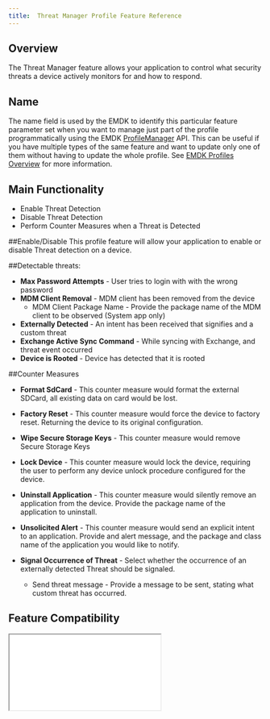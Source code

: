 ```yaml
---
title:  Threat Manager Profile Feature Reference
---
```


## Overview

The Threat Manager feature allows your application to control what security threats a device actively monitors for and how to respond.

## Name
The name field is used by the EMDK to identify this particular feature parameter set when you want to manage just part of the profile programmatically using the EMDK [ProfileManager](/emdk-for-xamarin/1-0/api/ProfileManager) API. This can be useful if you have multiple types of the same feature and want to update only one of them without having to update the whole profile. See [EMDK Profiles Overview](/emdk-for-xamarin/1-0/guide/profiles/usingwizard) for more information.

## Main Functionality

* Enable Threat Detection
* Disable Threat Detection
* Perform Counter Measures when a Threat is Detected

##Enable/Disable
This profile feature will allow your application to enable or disable Threat detection on a device.


##Detectable threats:
* **Max Password Attempts** - User tries to login with with the wrong password
* **MDM Client Removal** - MDM client has been removed from the device
  * MDM Client Package Name - Provide the package name of the MDM client to be observed (System app only)
* **Externally Detected** - An intent has been received that signifies and a custom threat
* **Exchange Active Sync Command** - While syncing with Exchange, and threat event occurred
* **Device is Rooted** - Device has detected that it is rooted

##Counter Measures
* **Format SdCard** - This counter measure would format the external SDCard, all existing data on card would be lost.

* **Factory Reset** - This counter measure would force the device to factory reset. Returning the device to its original configuration. 

* **Wipe Secure Storage Keys** - This counter measure would remove Secure Storage Keys

* **Lock Device** - This counter measure would lock the device, requiring the user to perform any device unlock procedure configured for the device.

* **Uninstall Application** - This counter measure would silently remove an application from the device. Provide the package name of the application to uninstall. 

* **Unsolicited Alert** - This counter measure would send an explicit intent to an application. Provide and alert message, and the package and class name of the application you would like to notify.

* **Signal Occurrence of Threat** - Select whether the occurrence of an externally detected Threat should be signaled.
  * Send threat message - Provide a message to be sent, stating what custom threat has occurred. 

## Feature Compatibility

<iframe src="compare.html#mx=4.3&csp=ThreatMgr&os=All&embed=true"></iframe> 

